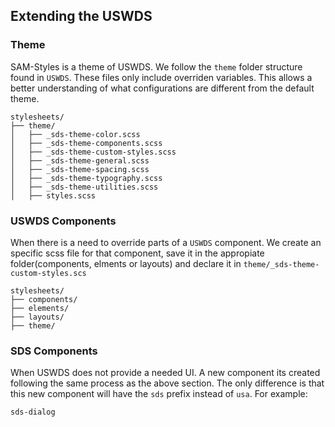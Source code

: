 ## Extending the USWDS

### Theme

SAM-Styles is a theme of USWDS. We follow the `theme` folder structure found in `USWDS`. These files only include overriden variables. This allows a better understanding of what configurations are different from the default theme.

```
stylesheets/
├── theme/
│   ├── _sds-theme-color.scss
│   ├── _sds-theme-components.scss
│   ├── _sds-theme-custom-styles.scss
│   ├── _sds-theme-general.scss
│   ├── _sds-theme-spacing.scss
│   ├── _sds-theme-typography.scss
│   ├── _sds-theme-utilities.scss
│   ├── styles.scss
```

### USWDS Components

When there is a need to override parts of a `USWDS` component. We create an specific scss file for that component, save it in the appropiate folder(components, elments or layouts) and declare it in `theme/_sds-theme-custom-styles.scs`

```
stylesheets/
├── components/
├── elements/
├── layouts/
├── theme/
```

### SDS Components

When USWDS does not provide a needed UI. A new component its created following the same process as the above section. The only difference is that this new component will have the `sds` prefix instead of `usa`. For example:

```
sds-dialog
```


